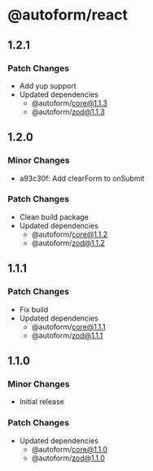 # @autoform/react

## 1.2.1

### Patch Changes

- Add yup support
- Updated dependencies
  - @autoform/core@1.1.3
  - @autoform/zod@1.1.3

## 1.2.0

### Minor Changes

- a93c30f: Add clearForm to onSubmit

### Patch Changes

- Clean build package
- Updated dependencies
  - @autoform/core@1.1.2
  - @autoform/zod@1.1.2

## 1.1.1

### Patch Changes

- Fix build
- Updated dependencies
  - @autoform/core@1.1.1
  - @autoform/zod@1.1.1

## 1.1.0

### Minor Changes

- Initial release

### Patch Changes

- Updated dependencies
  - @autoform/core@1.1.0
  - @autoform/zod@1.1.0
